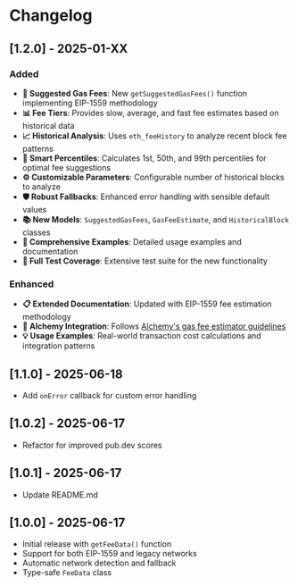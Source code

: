 # Changelog

## [1.2.0] - 2025-01-XX

### Added

- **🚀 Suggested Gas Fees**: New `getSuggestedGasFees()` function implementing EIP-1559 methodology
- **📊 Fee Tiers**: Provides slow, average, and fast fee estimates based on historical data
- **📈 Historical Analysis**: Uses `eth_feeHistory` to analyze recent block fee patterns
- **🎯 Smart Percentiles**: Calculates 1st, 50th, and 99th percentiles for optimal fee suggestions
- **⚙️ Customizable Parameters**: Configurable number of historical blocks to analyze
- **🛡️ Robust Fallbacks**: Enhanced error handling with sensible default values
- **📚 New Models**: `SuggestedGasFees`, `GasFeeEstimate`, and `HistoricalBlock` classes
- **📖 Comprehensive Examples**: Detailed usage examples and documentation
- **🧪 Full Test Coverage**: Extensive test suite for the new functionality

### Enhanced

- **📋 Extended Documentation**: Updated with EIP-1559 fee estimation methodology
- **🔗 Alchemy Integration**: Follows [Alchemy's gas fee estimator guidelines](https://www.alchemy.com/docs/how-to-build-a-gas-fee-estimator-using-eip-1559)
- **💡 Usage Examples**: Real-world transaction cost calculations and integration patterns

## [1.1.0] - 2025-06-18

- Add `onError` callback for custom error handling

## [1.0.2] - 2025-06-17

- Refactor for improved pub.dev scores

## [1.0.1] - 2025-06-17

- Update README.md

## [1.0.0] - 2025-06-17

- Initial release with `getFeeData()` function
- Support for both EIP-1559 and legacy networks
- Automatic network detection and fallback
- Type-safe `FeeData` class
